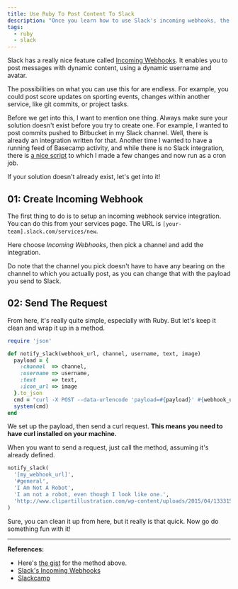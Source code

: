 ```yaml
---
title: Use Ruby To Post Content To Slack
description: "Once you learn how to use Slack's incoming webhooks, the possibilities are endless. See how to post to Slack using Ruby."
tags:
  - ruby
  - slack
---
```


Slack has a really nice feature called [Incoming Webhooks](https://api.slack.com/incoming-webhooks). It enables you to post messages with dynamic content, using a dynamic username and avatar.

The possibilities on what you can use this for are endless. For example, you could post score updates on sporting events, changes within another service, like git commits, or project tasks.

Before we get into this, I want to mention one thing. Always make sure your solution doesn't exist before you try to create one. For example, I wanted to post commits pushed to Bitbucket in my Slack channel. Well, there is already an integration written for that. Another time I wanted to have a running feed of Basecamp activity, and while there is no Slack integration, there is [a nice script](https://github.com/jamescarlos/slackcamp) to which I made a few changes and now run as a cron job.

If your solution doesn't already exist, let's get into it!

## 01: Create Incoming Webhook

The first thing to do is to setup an incoming webhook service integration. You can do this from your services page. The URL is `[your-team].slack.com/services/new`.

Here choose _Incoming Webhooks_, then pick a channel and add the integration.

Do note that the channel you pick doesn't have to have any bearing on the channel to which you actually post, as you can change that with the payload you send to Slack.

## 02: Send The Request

From here, it's really quite simple, especially with Ruby. But let's keep it clean and wrap it up in a method.

```ruby
require 'json'

def notify_slack(webhook_url, channel, username, text, image)
  payload = {
    :channel  => channel,
    :username => username,
    :text     => text,
    :icon_url => image
  }.to_json
  cmd = "curl -X POST --data-urlencode 'payload=#{payload}' #{webhook_url}"
  system(cmd)
end
```

We set up the payload, then send a curl request. **This means you need to have curl installed on your machine.**

When you want to send a request, just call the method, assuming it's already defined.

```ruby
notify_slack(
  '[my_webhook_url]',
  '#general',
  'I Am Not A Robot',
  'I am not a robot, even though I look like one.',
  'http://www.clipartillustration.com/wp-content/uploads/2015/04/133315--preview.jpg',
)
```

Sure, you can clean it up from here, but it really is that quick. Now go do something fun with it!

---

**References:**

- Here's [the gist](https://gist.github.com/seancdavis/a2aa19d25cf60e9d95a9) for the method above.
- [Slack's Incoming Webhooks](https://api.slack.com/incoming-webhooks)
- [Slackcamp](https://github.com/jamescarlos/slackcamp)
